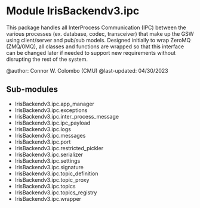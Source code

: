 Module IrisBackendv3.ipc
========================
This package handles all InterProcess Communication (IPC) between the various 
processes (ex. database, codec, transceiver) that make up the GSW using 
client/server and pub/sub models. Designed initially to wrap ZeroMQ (ZMQ/0MQ), 
all classes and functions are wrapped so that this interface can be changed 
later if needed to support new requirements without disrupting the rest of the 
system.

@author: Connor W. Colombo (CMU)
@last-updated: 04/30/2023

Sub-modules
-----------
* IrisBackendv3.ipc.app_manager
* IrisBackendv3.ipc.exceptions
* IrisBackendv3.ipc.inter_process_message
* IrisBackendv3.ipc.ipc_payload
* IrisBackendv3.ipc.logs
* IrisBackendv3.ipc.messages
* IrisBackendv3.ipc.port
* IrisBackendv3.ipc.restricted_pickler
* IrisBackendv3.ipc.serializer
* IrisBackendv3.ipc.settings
* IrisBackendv3.ipc.signature
* IrisBackendv3.ipc.topic_definition
* IrisBackendv3.ipc.topic_proxy
* IrisBackendv3.ipc.topics
* IrisBackendv3.ipc.topics_registry
* IrisBackendv3.ipc.wrapper
